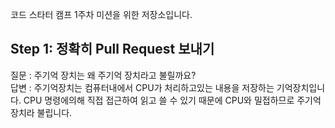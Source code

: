 코드 스타터 캠프 1주차 미션을 위한 저장소입니다.

## Step 1: 정확히 Pull Request 보내기
질문 : 주기억 장치는 왜 주기억 장치라고 불릴까요?  
답변 : 주기억장치는 컴퓨터내에서 CPU가 처리하고있는 내용을 저장하는 기억장치입니다. CPU 명령에의해 직접 접근하여 읽고 쓸 수 있기 때문에 CPU와 밀접하므로 주기억장치라 불립니다.  

